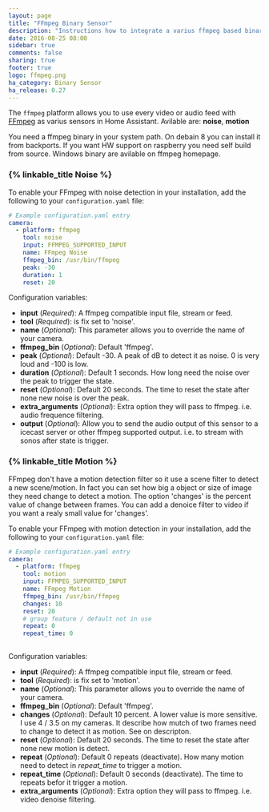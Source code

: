 ```yaml
---
layout: page
title: "FFmpeg Binary Sensor"
description: "Instructions how to integrate a varius ffmpeg based binary sensor"
date: 2016-08-25 08:00
sidebar: true
comments: false
sharing: true
footer: true
logo: ffmpeg.png
ha_category: Binary Sensor
ha_release: 0.27
---
```



The `ffmpeg` platform allows you to use every video or audio feed with [FFmpeg](http://www.ffmpeg.org/) as varius sensors in Home Assistant. Avilable are: **noise**, **motion**

<p class='note'>
You need a ffmpeg binary in your system path. On debain 8 you can install it from backports. If you want HW support on raspberry you need self build from source. Windows binary are avilable on ffmpeg homepage.
</p>

### {% linkable_title Noise %}

To enable your FFmpeg with noise detection in your installation, add the following to your `configuration.yaml` file:

```yaml
# Example configuration.yaml entry
camera:
  - platform: ffmpeg
    tool: noise
    input: FFMPEG_SUPPORTED_INPUT
    name: FFmpeg Noise
    ffmpeg_bin: /usr/bin/ffmpeg
    peak: -30
    duration: 1
    reset: 20
```

Configuration variables:

- **input** (*Required*): A ffmpeg compatible input file, stream or feed.
- **tool** (*Required*): is fix set to 'noise'.
- **name** (*Optional*): This parameter allows you to override the name of your camera.
- **ffmpeg_bin** (*Optional*): Default 'ffmpeg'.
- **peak** (*Optional*): Default -30. A peak of dB to detect it as noise. 0 is very loud and -100 is low.
- **duration** (*Optional*): Default 1 seconds. How long need the noise over the peak to trigger the state.
- **reset** (*Optional*): Default 20 seconds. The time to reset the state after none new noise is over the peak.
- **extra_arguments** (*Optional*): Extra option they will pass to ffmpeg. i.e. audio frequence filtering.
- **output** (*Optional*): Allow you to send the audio output of this sensor to a icecast server or other ffmpeg supported output. i.e. to stream with sonos after state is trigger.

### {% linkable_title Motion %}

FFmpeg don't have a motion detection filter so it use a scene filter to detect a new scene/motion. In fact you can set how big a object or size of image they need change to detect a motion. The option 'changes' is the percent value of change between frames. You can add a denoice filter to video if you want a realy small value for 'changes'.

To enable your FFmpeg with motion detection in your installation, add the following to your `configuration.yaml` file:

```yaml
# Example configuration.yaml entry
camera:
  - platform: ffmpeg
    tool: motion
    input: FFMPEG_SUPPORTED_INPUT
    name: FFmpeg Motion
    ffmpeg_bin: /usr/bin/ffmpeg
    changes: 10
    reset: 20
    # group feature / default not in use
    repeat: 0
    repeat_time: 0
    
```

Configuration variables:

- **input** (*Required*): A ffmpeg compatible input file, stream or feed.
- **tool** (*Required*): is fix set to 'motion'.
- **name** (*Optional*): This parameter allows you to override the name of your camera.
- **ffmpeg_bin** (*Optional*): Default 'ffmpeg'.
- **changes** (*Optional*): Default 10 percent. A lower value is more sensitive. I use 4 / 3.5 on my cameras. It describe how mutch of two frames need to change to detect it as motion. See on descripton.
- **reset** (*Optional*): Default 20 seconds. The time to reset the state after none new motion is detect.
- **repeat** (*Optional*): Default 0 repeats (deactivate). How many motion need to detect in *repeat_time* to trigger a motion.
- **repeat_time** (*Optional*): Default 0 seconds (deactivate). The time to repeats befor it trigger a motion.
- **extra_arguments** (*Optional*): Extra option they will pass to ffmpeg. i.e. video denoise filtering.



